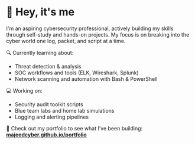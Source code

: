 # 👋 Hey, it's me 

I'm an aspiring cybersecurity professional, actively building my skills through self-study and hands-on projects. My focus is on breaking into the cyber world one log, packet, and script at a time.

🔍 Currently learning about:
- Threat detection & analysis  
- SOC workflows and tools (ELK, Wireshark, Splunk)  
- Network scanning and automation with Bash & PowerShell  

💻 Working on:
- Security audit toolkit scripts  
- Blue team labs and home lab simulations  
- Logging and alerting pipelines  

🚀 Check out my portfolio to see what I’ve been building:  
**[majeedcyber.github.io/portfolio](https://majeedcyber.github.io/portfolio)**



